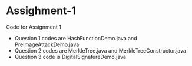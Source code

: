 # Assighment-1
Code for Assignment 1

* Question 1 codes are HashFunctionDemo.java and PreImageAttackDemo.java
* Question 2 codes are MerkleTree.java and MerkleTreeConstructor.java
* Question 3 code is DigitalSignatureDemo.java
